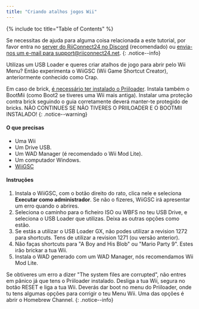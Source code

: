 ```yaml
---
title: "Criando atalhos jogos Wii"
---
```


{% include toc title="Table of Contents" %}

Se necessitas de ajuda para alguma coisa relacionada a este tutorial, por favor entra no [server do RiiConnect24 no Discord](https://discord.gg/b4Y7jfD) (recomendado) ou [envia-nos um e-mail para support@riiconnect24.net](mailto:support@riiconnect24.net).
{: .notice--info}

Utilizas um USB Loader e queres criar atalhos de jogo para abrir pelo Wii Menu? Então experimenta o WiiGSC (Wii Game Shortcut Creator), anteriormente conhecido como Crap.

Em caso de brick, [é necessário ter instalado o Priiloader](/priiloader). Instala também o BootMii (como Boot2 se tiveres uma Wii mais antiga). Instalar uma proteção contra brick seguindo o guia corretamente deverá manter-te protegido de bricks. NÃO CONTINUES SE NÃO TIVERES O PRIILOADER E O BOOTMII INSTALADO!
{: .notice--warning}

#### O que precisas

* Uma Wii
* Um Drive USB.
* Um WAD Manager (é recomendado o Wii Mod Lite).
* Um computador Windows.
* [WiiGSC](https://wiidatabase.de/downloads/pc-tools/wiigsc-ehemals-crap/)

#### Instruções

1. Instala o WiiGSC, com o botão direito do rato, clica nele e seleciona **Executar como administrador**. Se não o fizeres, WiiGSC irá apresentar um erro quando o abrires.
2. Seleciona o caminho para o ficheiro ISO ou WBFS no teu USB Drive, e seleciona o USB Loader que utilizas. Deixa as outras opções como estão.
3. Se estás a utilizar o USB Loader GX, não podes utilizar a revision 1272 para shortcuts. Tens de utilizar a revision 1271 (ou versão anterior).
4. Não faças shortcuts para "A Boy and His Blob" ou "Mario Party 9". Estes irão brickar a tua Wii.
5. Instala o WAD generado com um WAD Manager, nós recomendamos Wii Mod Lite.

Se obtiveres um erro a dizer "The system files are corrupted", não entres em pânico já que tens o Priiloader instalado. Desliga a tua Wii, segura no botão RESET e liga a tua Wii. Deverás dar boot no menu do Priiloader, onde tu tens algumas opções para corrigir o teu Menu Wii. Uma das opções é abrir o Homebrew Channel.
{: .notice--info}
